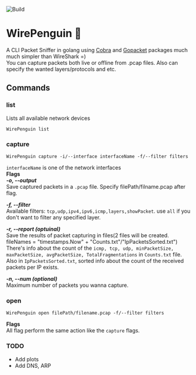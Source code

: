 ![Build](https://github.com/pwdz/WirePenguin/workflows/Build/badge.svg)
# WirePenguin 🐧
A CLI Packet Sniffer in golang using [Cobra](https://github.com/spf13/cobra) and [Gopacket](https://github.com/google/gopacket) packages much much simpler than WireShark =)  
You can capture packets both live or offline from .pcap files. Also can specify the wanted layers/protocols and etc.  

## Commands  

### list  
Lists all available network devices  
```
WirePenguin list
```  

### capture  
```
WirePenguin capture -i/--interface interfaceName -f/--filter filters
```  
`interfaceName` is one of the network interfaces    
**Flags**  
***-o, --output***   
        Save captured packets in a `.pcap` file. Specify filePath/filname.pcap after flag.    
          
***-f, --filter***   
        Available filters: `tcp,udp,ipv4,ipv6,icmp,layers,showPacket`. use `all` if you don't want to filter any specified layer.  
          
***-r, --report  (optuinal)***   
        Save the results of packet capturing in files(2 files will be created. fileNames = "timestamps.Now" + "Counts.txt"/"IpPacketsSorted.txt")  
        There's info about the count of the `icmp, tcp, udp, minPacketSize, maxPacketSize, avgPacketSize, TotalFragmentations` in `Counts.txt` file.  
        Also in `IpPacketsSorted.txt`, sorted info about the count of the received packets per IP exists.   
          
***-n, --num (optional)***    
        Maximum number of packets you wanna capture.  
          
### open  
```
WirePenguin open filePath/filename.pcap -f/--filter filters
```  
**Flags**    
All flag perform the same action like the `capture` flags.

  
  ### TODO
  - Add plots
  - Add DNS, ARP
